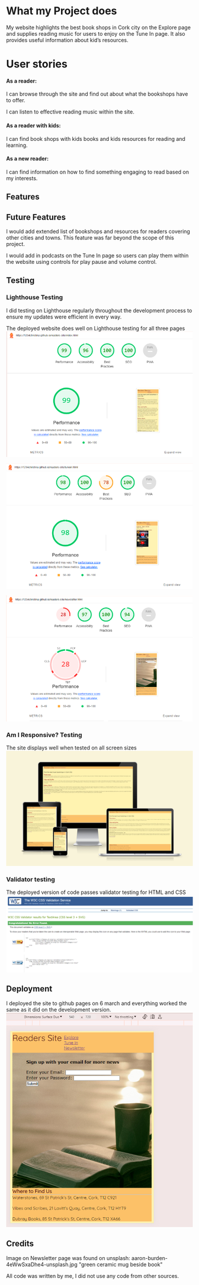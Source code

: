 # What my Project does 
My website highlights the best book shops in Cork city on the Explore page and supplies reading music for users to enjoy on the Tune In page. 
It also provides useful information about kid’s resources. 

# User stories 
#### As a reader: 

I can browse through the site and find out about what the bookshops have to offer. 

I can listen to effective reading music within the site.

#### As a reader with kids: 

I can find book shops with kids books and kids resources for reading and learning.

#### As a new reader: 

I can find information on how to find something engaging to read based on my interests.

## Features
 

## Future Features 
I would add extended list of bookshops and resources for readers covering other cities and towns. This feature was far beyond the scope of this project. 

I would add in podcasts on the Tune In page so users can play them within the website using controls for play pause and volume control.


## Testing 
### Lighthouse Testing
I did testing on Lighthouse regularly throughout the development process to ensure my updates were efficient in every way.

The deployed website does well on Lighthouse testing for all three pages
![Screenshot of Lighthouse report Explore page, deployed version](assets/images/Screenshot%202024-03-07%20155029.png)

![Screenshot of Lighthouse report Tune In Page, deployed version](assets/images/Screenshot%202024-03-07%20155232.png)

![Screenshot of Lighthouse report Newsletter Page, deployed version](assets/images/Screenshot%202024-03-07%20155640.png)

### Am I Responsive? Testing
The site displays well when tested on all screen sizes
![Screenshot of Am I Responsive reslt for deployed project](assets/images/Screenshot%202024-03-07%20154858.png)

### Validator testing
The deployed version of code passes validator testing for HTML and CSS
![Screenshot of Validator testing for style.css file](assets/images/Screenshot%202024-03-07%20160214.png)

## Deployment
I deployed the site to github pages on 6 march and everything worked the same as it did on the development version.
![Screenshot of Deployed version of website](assets/images/Screenshot%202024-03-07%20172254.png)

## Credits
Image on Newsletter page was found on unsplash: aaron-burden-4eWwSxaDhe4-unsplash.jpg "green ceramic mug beside book"

All code was written by me, I did not use any code from other sources.